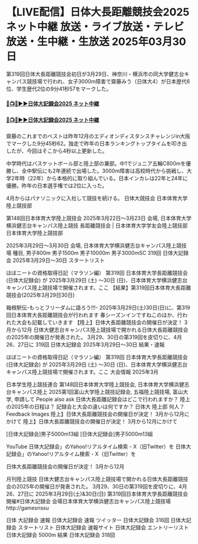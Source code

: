 # 【LIVE配信】日体大長距離競技会2025 ネット中継 放送・ライブ放送・テレビ放送・生中継・生放送 2025年03月30日

第319回日体大長距離競技会初日が3月29日、神奈川・横浜市の同大学健志台キャンパス競技場で行われ、女子3000m障害で齋藤みう（日体大4）が日本歴代6位、学生歴代2位の9分41秒57をマークした。

#### [🔴📺🌐▶▶日体大記録会2025 ネット中継](https://jsports-hq.com/athletics001/?record-meeting)

#### [🔴📺🌐▶▶日体大記録会2025 ネット中継](https://jsports-hq.com/athletics001/?record-meeting)

齋藤のこれまでのベストは昨年12月のエディオンディスタンスチャレンジin大阪でマークした9分45秒62。独走で昨年の日本ランキングトップタイムを叩き出したが、今回はそこから4秒以上更新した。

中学時代はバスケットボール部と陸上部の兼部。中1でジュニア五輪C800mを優勝し、全中駅伝にも2年連続で出場した。3000m障害は高校時代から挑戦し、大学2年時（22年）から本格的に取り組んでいる。日本インカレは22年と24年に優勝。昨年の日本選手権では2位に入った。

4月からはパナソニックに入社して競技を続ける。
日体大競技会
日本体育大学陸上競技部

第148回日本体育大学陸上競技会 2025年3月22日～3月23日 会場, 日本体育大学横浜健志台キャンパス陸上競技 
長距離競技会 | 日本体育大学学友会陸上競技部
日本体育大学陸上競技部

2025年3月29日～3月30日 会場, 日本体育大学横浜健志台キャンパス陸上競技場 種目, 男子800m 男子1500m 男子10000m 男子3000mSC 
319回 日体大記録会 2025年3月29日～30日 スタートリスト 

ほぼニートの資格取得日記（マラソン編）
 第319回 日本体育大学長距離競技会 (日体大記録会) が 2025年3月29日 (土) ～30日 (日)、日本体育大学横浜健志台キャンパス陸上競技場で開催されます。ここ 
【結果】第319回日本体育大長距離競技会(2025年3月29日30日)

箱根駅伝-もっとフリーダムに語ろう!!!-
 2025年3月29日(土)30日(日)に、第319回日本体育大長距離競技会が行われます 春シーズンインですねこのほか、行われた大会も記載していきます
【陸上】日体大長距離競技会の開催日が決定！ 3月から12月 
 日体大健志台キャンパス陸上競技場で開かれる日体大長距離競技会の2025年の開催日が発表された。 3月29、30日の第319回を皮切りに、4月26、27日に 
319回 日体大記録会 2025年3月29日～30日 結果・速報 

ほぼニートの資格取得日記（マラソン編）
 第319回 日本体育大学長距離競技会 (日体大記録会) が 2025年3月29日 (土) ～30日 (日)、日本体育大学横浜健志台キャンパス陸上競技場で開催されます。ここ 
大会情報 2025年3月

日本学生陸上競技連合
 第148回日本体育大学陸上競技会, 日本体育大学横浜健志台キャンパス陸上  2025第1回富山大学陸上競技記録会, 五福陸上競技場, 富山大学, 申請して 
People also ask
日体大長距離記録会はどこで行われますか？
陸上の2025年の日程は？
記録会と大会の違いは何ですか？
日体大 陸上部 何人？
Feedback
Images
陸上】日体大長距離競技会の開催日が決定！ 3月から12月にかけて 
陸上】日体大長距離競技会の開催日が決定！ 3月から12月にかけて 


[日体大記録会]男子5000m13組
[日体大記録会]男子5000m13組

YouTube
日体大記録会」のYahoo!リアルタイム検索 - X（旧Twitter）を 
日体大記録会」のYahoo!リアルタイム検索 - X（旧Twitter）を 

日体大長距離競技会の開催日が決定！ 3月から12月 

月刊陸上競技
日体大健志台キャンパス陸上競技場で開かれる日体大長距離競技会の2025年の開催日が発表された。 3月29、30日の第319回を皮切りに、4月26、27日に 
2025年3月29日(土)&30日(日) 第319回日本体育大学長距離競技会 開催#日体大記録会 会場日本体育大学横浜健志台キャンパス陸上競技場http://gamesnssu 

日体 大記録会 速報
日体大記録会 速報 ツイッター
日体大記録会 316回
日体大記録会 スタートリスト
日体大記録会 速報サイト
日体大記録会 エントリーリスト
日体大記録会 5000m 結果
日体大記録会 318回
